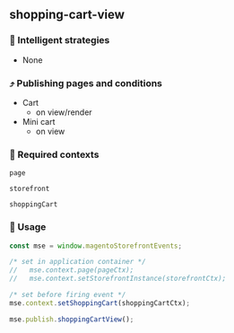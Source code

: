 ## shopping-cart-view

### 🤖 Intelligent strategies

-   None

### ⤴️ Publishing pages and conditions

-   Cart
    -   on view/render
-   Mini cart
    -   on view

### 🛄 Required contexts

`page`

`storefront`

`shoppingCart`

### 🔧 Usage

```javascript
const mse = window.magentoStorefrontEvents;

/* set in application container */
//   mse.context.page(pageCtx);
//   mse.context.setStorefrontInstance(storefrontCtx);

/* set before firing event */
mse.context.setShoppingCart(shoppingCartCtx);

mse.publish.shoppingCartView();
```
